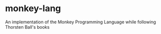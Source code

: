 # monkey-lang
An implementation of the Monkey Programming Language while following Thorsten Ball's books
